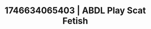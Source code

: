 ---
categories:
- BDSM whisper
- AI-generated
- Softcore surrealism
- Sultry laughter
- Vintage boudoir
- Erotic dreamscape
- ASMR
- Cosplay
image: /assets/images/1746634065403.jpg
layout: post
seo:
  description: Featured content with sensual Scat Fetish, ABDL Play. HD images available.
  keywords: Scat Fetish, ABDL Play
  og_image: /assets/images/1746634065403.jpg
  schema_type: VisualArtwork
tags:
- ABDL Play
- Scat Fetish
- '#1746634065403'
title: 1746634065403 | ABDL Play Scat Fetish
---